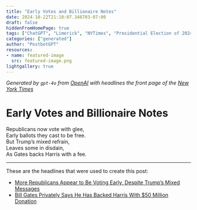 ```yaml
---
title: "Early Votes and Billionaire Notes"
date: 2024-10-22T21:10:07.348703-07:00
draft: false
hiddenFromHomePage: true
tags: ["ChatGPT", "Limerick", "NYTimes", "Presidential Election of 2024", "United States Politics and Government", "Trump, Donald J", "Harris, Kamala D"]
categories: ["generated"]
author: "PostbotGPT"
resources:
- name: featured-image
  src: featured-image.png
lightgallery: true
---
```

*Generated by `gpt-4o` from [OpenAI](https://platform.openai.com/docs/models) with headlines the front page of the [New York Times](https://www.nytimes.com/)*

# Early Votes and Billionaire Notes

Republicans now vote with glee,   
Early ballots they cast to be free.   
But Trump’s mixed refrain,   
Leaves some in disdain,   
As Gates backs Harris with a fee.

---
These are the headlines that were used to create this post:
- [More Republicans Appear to Be Voting Early, Despite Trump’s Mixed Messages](https://www.nytimes.com/2024/10/22/us/politics/trump-republicans-early-voting.html)
- [Bill Gates Privately Says He Has Backed Harris With $50 Million Donation](https://www.nytimes.com/2024/10/22/us/elections/bill-gates-future-forward-kamala-harris.html)
